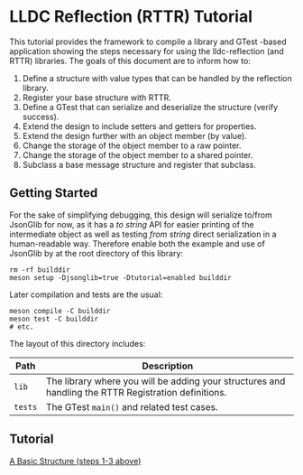 # LLDC Reflection (RTTR) Tutorial

This tutorial provides the framework to compile a library and GTest -based application showing the steps necessary for using the lldc-reflection (and RTTR) libraries.  The goals of this document are to inform how to:

1. Define a structure with value types that can be handled by the reflection library.
2. Register your base structure with RTTR.
3. Define a GTest that can serialize and deserialize the structure (verify success).
4. Extend the design to include setters and getters for properties.
5. Extend the design further with an object member (by value).
6. Change the storage of the object member to a raw pointer.
7. Change the storage of the object member to a shared pointer.
8. Subclass a base message structure and register that subclass.

## Getting Started

For the sake of simplifying debugging, this design will serialize to/from JsonGlib for now, as it has a _to string_ API for easier printing of the intermediate object as well as testing _from string_ direct serialization in a human-readable way.  Therefore enable both the example and use of JsonGlib by at the root directory of this library:

```
rm -rf builddir
meson setup -Djsonglib=true -Dtutorial=enabled builddir
```

Later compilation and tests are the usual:

```
meson compile -C builddir
meson test -C builddir
# etc.
```

The layout of this directory includes:

| Path | Description |
| ------ | --------- |
| `lib` | The library where you will be adding your structures and handling the RTTR Registration definitions. |
| `tests` | The GTest `main()` and related test cases. |

## Tutorial

[A Basic Structure (steps 1-3 above)](tutorial/doc/01-a-basic-structure.md)
